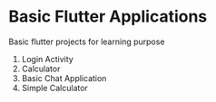 # Basic Flutter Applications
Basic flutter projects for learning purpose

1. Login Activity
2. Calculator
3. Basic Chat Application
4. Simple Calculator

